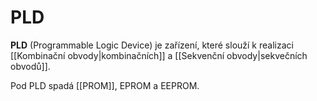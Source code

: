 # PLD
**PLD** (Programmable Logic Device) je zařízení, které slouží k realizaci [[Kombinační obvody|kombinačních]] a [[Sekvenční obvody|sekvečních obvodů]].

Pod PLD spadá [[PROM]], EPROM a EEPROM.
